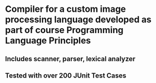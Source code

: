# Compiler for a custom image processing language developed as part of course Programming Language Principles

## Includes scanner, parser, lexical analyzer

## Tested with over 200 JUnit Test Cases

